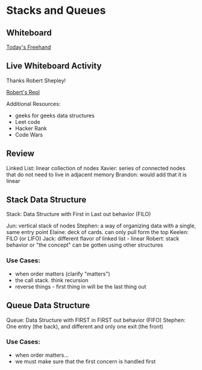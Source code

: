# Stacks and Queues

## Whiteboard

[Today's Freehand](https://projects.invisionapp.com/freehand/document/ewt4KXnOe)

## Live Whiteboard Activity

Thanks Robert Shepley!

[Robert's Repl](https://replit.com/@ShepleySound/linkedlist-palindrome#index.js)

Additional Resources:
- geeks for geeks data structures
- Leet code
- Hacker Rank
- Code Wars 

## Review

Linked List:  linear collection of nodes
Xavier: series of connected nodes that do not need to live in adjacent memory
Brandon: would add that it is linear

## Stack Data Structure

Stack: Data Structure with First in Last out behavior  (FILO)

Jun: vertical stack of nodes
Stephen:  a way of organizing data with a single, same entry point
Elaine: deck of cards. can only pull form the top
Keelen: FILO (or LIFO) 
Jack:  different flavor of linked list - linear
Robert: stack behavior or "the concept" can be gotten using other structures  

### Use Cases:  

- when order matters (clarify "matters")
- the call stack.  think recursion
- reverse things - first thing in will be the last thing out

## Queue Data Structure

Queue:  Data Structure with FIRST in FIRST out behavior (FIFO)
Stephen:  One entry (the back), and different and only one exit (the front)

### Use Cases:

- when order matters...
- we must make sure that the first concern is handled first

